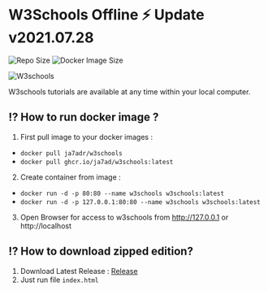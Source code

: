 # W3Schools Offline ⚡️  Update v2021.07.28

![Repo Size](https://img.shields.io/github/repo-size/ja7adr/W3Schools) ![Docker Image Size](https://img.shields.io/docker/image-size/ja7adr/w3schools?style=flat-square)

![W3schools](https://www.w3schools.com/images/w3schoolscom_gray.gif)

W3schools tutorials are available at any time within your local computer.

## ⁉️ How to run docker image ?

1. First pull image to your docker images : 
  - `docker pull ja7adr/w3schools`
  - `docker pull ghcr.io/ja7ad/w3schools:latest`
2. Create container from image : 

- `docker run -d -p 80:80 --name w3schools w3schools:latest`
- `docker run -d -p 127.0.0.1:80:80 --name w3schools w3schools:latest`

3. Open Browser for access to w3schools from http://127.0.0.1 or http://localhost


## ⁉️ How to download zipped edition?

1. Download Latest Release : [Release](https://github.com/Ja7adR/W3Schools/releases)
2. Just run file `index.html`
